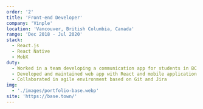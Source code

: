 ```yaml
---
order: '2'
title: 'Front-end Developer'
company: 'Vinple'
location: 'Vancouver, British Columbia, Canada'
range: 'Dec 2018 - Jul 2020'
stack: 
  - React.js
  - React Native
  - MobX
duty: 
  - Worked in a team developing a communication app for students in BC
  - Developed and maintained web app with React and mobile application with React Native 
  - Collaborated in agile environment based on Git and Jira
img: 
  - './images/portfolio-base.webp'
site: 'https://base.town/'
---
```

